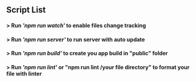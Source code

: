 ## Script List

#### > Run *'npm run watch'* to enable files change tracking
#### > Run *'npm run server'* to run server with auto update
#### > Run *'npm run build'* to create you app build in "public" folder
#### > Run *'npm run lint'* or "npm run lint /your file directory" to format your file with linter